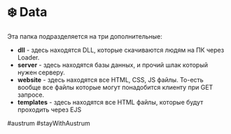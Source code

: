 # ❄️ Data
Эта папка подразделяется на три дополнительные:
* **dll** - здесь находятся DLL, которые скачиваются людям на ПК через Loader.
* **server** - здесь находятся базы данных, и прочий шлак который нужен серверу.
* **website** - здесь находятся все HTML, CSS, JS файлы. То-есть вообще все файлы которые могут понадобится клиенту при GET запросе.
* **templates** - здесь находятся все HTML файлы, которые будут проходить через EJS

#austrum #stayWithAustrum